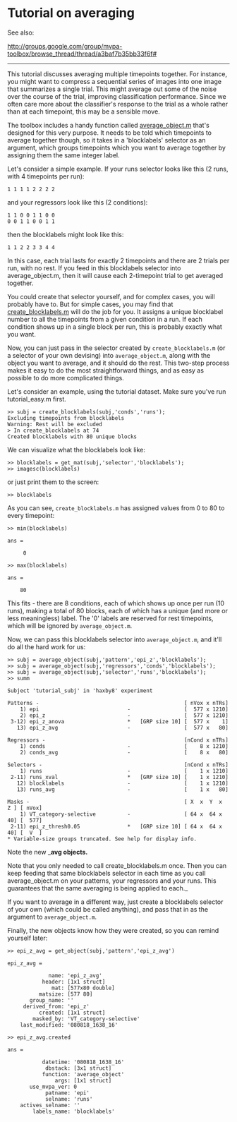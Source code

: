 # Tutorial on averaging #

See also:

http://groups.google.com/group/mvpa-toolbox/browse_thread/thread/a3baf7b35bb33f6f#


---


This tutorial discusses averaging multiple timepoints together. For instance, you might want to compress a sequential series of images into one image that summarizes a single trial. This might average out some of the noise over the course of the trial, improving classification performance. Since we often care more about the classifier's response to the trial as a whole rather than at each timepoint, this may be a sensible move.

The toolbox includes a handy function called [average\_object.m](http://code.google.com/p/princeton-mvpa-toolbox/source/browse/trunk/core/preproc/average_object.m) that's designed for this very purpose. It needs to be told which timepoints to average together though, so it takes in a 'blocklabels' selector as an argument, which groups timepoints which you want to average together by assigning them the same integer label.

Let's consider a simple example. If your runs selector looks like this (2 runs, with 4 timepoints per run):

```
1 1 1 1 2 2 2 2
```

and your regressors look like this (2 conditions):

```
1 1 0 0 1 1 0 0
0 0 1 1 0 0 1 1
```

then the blocklabels might look like this:

```
1 1 2 2 3 3 4 4
```

In this case, each trial lasts for exactly 2 timepoints and there are 2 trials per run, with no rest. If you feed in this blocklabels selector into average\_object.m, then it will cause each 2-timepoint trial to get averaged together.

You could create that selector yourself, and for complex cases, you will probably have to. But for simple cases, you may find that [create\_blocklabels.m](http://code.google.com/p/princeton-mvpa-toolbox/source/browse/trunk/core/preproc/create_blocklabels.m) will do the job for you. It assigns a unique blocklabel number to all the timepoints from a given condition in a run. If each condition shows up in a single block per run, this is probably exactly what you want.

Now, you can just pass in the selector created by  `create_blocklabels.m` (or a selector of your own devising) into `average_object.m`, along with the object you want to average, and it should do the rest. This two-step process makes it easy to do the most straightforward things, and as easy as possible to do more complicated things.

Let's consider an example, using the tutorial dataset. Make sure you've run tutorial\_easy.m first.

```
>> subj = create_blocklabels(subj,'conds','runs');
Excluding timepoints from blocklabels
Warning: Rest will be excluded
> In create_blocklabels at 74
Created blocklabels with 80 unique blocks
```

We can visualize what the blocklabels look like:

```
>> blocklabels = get_mat(subj,'selector','blocklabels');
>> imagesc(blocklabels)
```

or just print them to the screen:

```
>> blocklabels
```

As you can see, `create_blocklabels.m` has assigned values from 0 to 80 to every timepoint:

```
>> min(blocklabels)

ans =

     0

>> max(blocklabels)

ans =

    80
```

This fits - there are 8 conditions, each of which shows up once per run (10 runs), making a total of 80 blocks, each of which has a unique (and more or less meaningless) label. The '0' labels are reserved for rest timepoints, which will be ignored by `average_object.m`.

Now, we can pass this blocklabels selector into `average_object.m`, and it'll do all the hard work for us:

```
>> subj = average_object(subj,'pattern','epi_z','blocklabels');
>> subj = average_object(subj,'regressors','conds','blocklabels');
>> subj = average_object(subj,'selector','runs','blocklabels');   
>> summ
 
Subject 'tutorial_subj' in 'haxby8' experiment
 
Patterns -                                              [ nVox x nTRs]
    1) epi                            -                 [  577 x 1210]     
    2) epi_z                          -                 [  577 x 1210]     
 3-12) epi_z_anova                    *   [GRP size 10] [  577 x    1]      
   13) epi_z_avg                      -                 [  577 x   80]     

Regressors -                                            [nCond x nTRs]
    1) conds                          -                 [    8 x 1210]
    2) conds_avg                      -                 [    8 x   80]

Selectors -                                             [nCond x nTRs]
    1) runs                           -                 [    1 x 1210]
 2-11) runs_xval                      *   [GRP size 10] [    1 x 1210]      
   12) blocklabels                    -                 [    1 x 1210]
   13) runs_avg                       -                 [    1 x   80]

Masks -                                                 [ X  x  Y  x  Z ] [ nVox]
    1) VT_category-selective          -                 [ 64 x  64 x  40] [  577]
 2-11) epi_z_thresh0.05               *   [GRP size 10] [ 64 x  64 x  40] [  V  ]
* Variable-size groups truncated. See help for display info.
```

Note the new _**avg objects.**

Note that you only needed to call create\_blocklabels.m once. Then you can keep feeding that same blocklabels selector in each time as you call average\_object.m on your patterns, your regressors and your runs. This guarantees that the same averaging is being applied to each._

If you want to average in a different way, just create a blocklabels selector of your own (which could be called anything), and pass that in as the argument to `average_object.m`.

Finally, the new objects know how they were created, so you can remind yourself later:

```
>> epi_z_avg = get_object(subj,'pattern','epi_z_avg') 

epi_z_avg = 

             name: 'epi_z_avg'
           header: [1x1 struct]
              mat: [577x80 double]
          matsize: [577 80]
       group_name: ''
     derived_from: 'epi_z'
          created: [1x1 struct]
        masked_by: 'VT_category-selective'
    last_modified: '080818_1638_16'

>> epi_z_avg.created     

ans = 

           datetime: '080818_1638_16'
            dbstack: [3x1 struct]
           function: 'average_object'
               args: [1x1 struct]
       use_mvpa_ver: 0
            patname: 'epi'
            selname: 'runs'
    actives_selname: ''
        labels_name: 'blocklabels'
```
